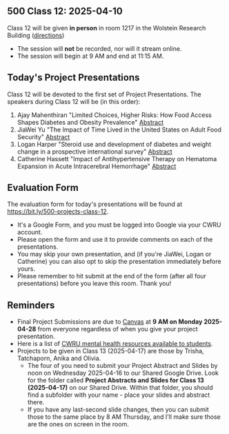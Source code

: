 ## 500 Class 12: 2025-04-10

Class 12 will be given **in person** in room 1217 in the Wolstein Research Building ([directions](https://case.edu/medicine/neurology/research/behavioral-health-research-group/directions-wolstein-research-building))

- The session will **not** be recorded, nor will it stream online.
- The session will begin at 9 AM and end at 11:15 AM.

## Today's Project Presentations

Class 12 will be devoted to the first set of Project Presentations. The speakers during Class 12 will be (in this order):

1. Ajay Mahenthiran "Limited Choices, Higher Risks: How Food Access Shapes Diabetes and Obesity Prevalence" [Abstract](pdf/Ajay_Abstract.pdf)
2. JiaWei Yu "The Impact of Time Lived in the United States on Adult Food Security" [Abstract](pdf/JiaWei_Abstract.pdf)
3. Logan Harper "Steroid use and development of diabetes and weight change in a prospective international survey" [Abstract](pdf/Logan_Abstract.pdf)
4. Catherine Hassett "Impact of Antihypertensive Therapy on Hematoma Expansion in Acute Intracerebral Hemorrhage" [Abstract](pdf/Catherine_Abstract.pdf)

## Evaluation Form

The evaluation form for today's presentations will be found at <https://bit.ly/500-projects-class-12>. 

- It's a Google Form, and you must be logged into Google via your CWRU account.
- Please open the form and use it to provide comments on each of the presentations.
- You may skip your own presentation, and (if you're JiaWei, Logan or Catherine) you can also opt to skip the presentation immediately before yours.
- Please remember to hit submit at the end of the form (after all four presentations) before you leave this room. Thank you!

## Reminders

- Final Project Submissions are due to [Canvas](https://canvas.case.edu/) at **9 AM on Monday 2025-04-28** from everyone regardless of when you give your project presentation.
- Here is a list of [CWRU mental health resources available to students](https://case.edu/wellness/campuswide-resources/mental-health-resources). 
- Projects to be given in Class 13 (2025-04-17) are those by Trisha, Tatchaporn, Anika and Olivia.
    - The four of you need to submit your Project Abstract and Slides by noon on Wednesday 2025-04-16 to our Shared Google Drive. Look for the folder called **Project Abstracts and Slides for Class 13 (2025-04-17)** on our Shared Drive. Within that folder, you should find a subfolder with your name - place your slides and abstract there.
    - If you have any last-second slide changes, then you can submit those to the same place by 8 AM Thursday, and I'll make sure those are the ones on screen in the room.
